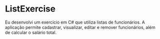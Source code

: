 # ListExercise
Eu desenvolvi um exercício em C# que utiliza listas de funcionários. A aplicação permite cadastrar, visualizar, editar e remover funcionários, além de calcular o salário total.
